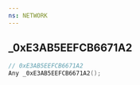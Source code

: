 ```yaml
---
ns: NETWORK
---
```

## _0xE3AB5EEFCB6671A2

```c
// 0xE3AB5EEFCB6671A2
Any _0xE3AB5EEFCB6671A2();
```

